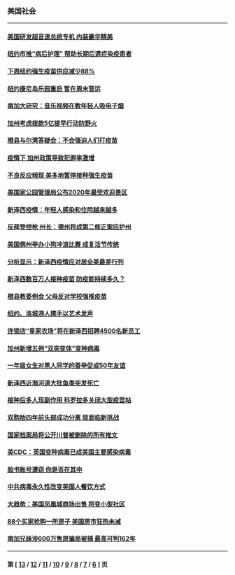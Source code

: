### 美国社会
---
#### [美国研发超音速总统专机 内装豪华精美](../../pages/ncid1078160/n12870967.md) 
#### [纽约市推“病后护理” 帮助长期后遗症染疫患者](../../pages/ncid1078160/n12870826.md) 
#### [下周纽约强生疫苗供应减少88%](../../pages/ncid1078160/n12870808.md) 
#### [纽约康尼岛乐园重启 暂在周末营运](../../pages/ncid1078160/n12870828.md) 
#### [南加大研究：音乐视频在教年轻人吸电子烟](../../pages/ncid1078160/n12870640.md) 
#### [加州考虑拨款5亿提早行动防野火](../../pages/ncid1078160/n12870629.md) 
#### [橙县与尔湾答疑会：不会强迫人们打疫苗](../../pages/ncid1078160/n12870578.md) 
#### [疫情下 加州政策导致犯罪率激增](../../pages/ncid1078160/n12870545.md) 
#### [不良反应频现 美多地暂停接种强生疫苗](../../pages/ncid1078160/n12870367.md) 
#### [美国家公园管理局公布2020年最受欢迎景区](../../pages/ncid1078160/n12869608.md) 
#### [新泽西疫情：年轻人感染和住院越来越多](../../pages/ncid1078160/n12868413.md) 
#### [反拜登控枪 州长：德州将成第二修正案庇护州](../../pages/ncid1078160/n12868707.md) 
#### [美国佛州举办小狗冲浪比赛 成复活节传统](../../pages/ncid1078160/n12868532.md) 
#### [分析显示：新泽西疫情应对居全美最差行列](../../pages/ncid1078160/n12868385.md) 
#### [新泽西数百万人接种疫苗 防疫能持续多久？](../../pages/ncid1078160/n12868286.md) 
#### [橙县教委例会 父母反对学校强推疫苗](../../pages/ncid1078160/n12868257.md) 
#### [纽约、洛城港人携手以艺术发声](../../pages/ncid1078160/n12868186.md) 
#### [连锁店“皇家农场”将在新泽西招聘4500名新员工](../../pages/ncid1078160/n12868194.md) 
#### [加州新增五例“双突变体”变种病毒](../../pages/ncid1078160/n12867787.md) 
#### [一年级女生对黑人同学的善举促成50年友谊](../../pages/ncid1078160/n12866928.md) 
#### [新泽西近海河道大批鱼类突发死亡](../../pages/ncid1078160/n12867618.md) 
#### [接种后多人现副作用 科罗拉多关闭大型疫苗站](../../pages/ncid1078160/n12867484.md) 
#### [双胞胎四年前头部成功分离 现面临新挑战](../../pages/ncid1078160/n12866902.md) 
#### [国家档案局将公开川普被删除的所有推文](../../pages/ncid1078160/n12865566.md) 
#### [美CDC：英国变种病毒已成美国主要感染病毒](../../pages/ncid1078160/n12865381.md) 
#### [脸书账号遭窃 你是否在其中](../../pages/ncid1078160/n12865614.md) 
#### [中共病毒永久性改变美国人餐饮方式](../../pages/ncid1078160/n12865593.md) 
#### [大趋势：美国凤凰城商场出售 将变小型社区](../../pages/ncid1078160/n12865577.md) 
#### [88个买家抢购一所房子 美国房市狂热未减](../../pages/ncid1078160/n12865564.md) 
#### [南加兄妹涉600万售房骗局被捕 最高可判162年](../../pages/ncid1078160/n12865029.md) 

---
#### 第 [ [13](./13.md) / [12](./12.md) / [11](./11.md) / [10](./10.md) / [9](./9.md) / [8](./8.md) / [7](./7.md) / [6](./6.md) ] 页
